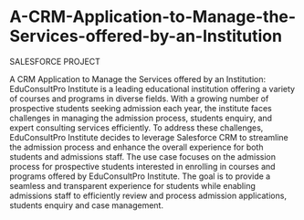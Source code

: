 # A-CRM-Application-to-Manage-the-Services-offered-by-an-Institution
SALESFORCE PROJECT

A CRM Application to Manage the Services offered by an Institution:
EduConsultPro Institute is a leading educational institution offering a variety of courses and programs in diverse fields. With a growing number of prospective students seeking admission each year, the institute faces challenges in managing the admission process, students enquiry, and expert consulting services efficiently. To address these challenges, EduConsultPro Institute decides to leverage Salesforce CRM to streamline the admission process and enhance the overall experience for both students and admissions staff. 
The use case focuses on the admission process for prospective students interested in enrolling in courses and programs offered by EduConsultPro Institute. The goal is to provide a seamless and transparent experience for students while enabling admissions staff to efficiently review and process admission applications, students enquiry and case management. 
